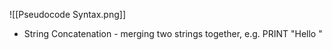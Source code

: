 ![[Pseudocode Syntax.png]]
- String Concatenation - merging two strings together, e.g.
PRINT "Hello "